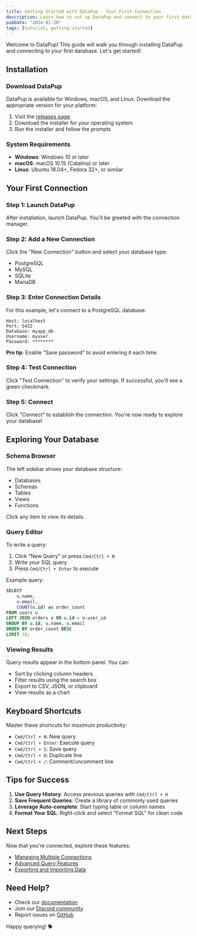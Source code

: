 ```yaml
---
title: Getting Started with DataPup - Your First Connection
description: Learn how to set up DataPup and connect to your first database in under 5 minutes.
pubDate: "2024-01-20"
tags: [tutorial, getting-started]
---
```


Welcome to DataPup! This guide will walk you through installing DataPup and connecting to your first database. Let's get started!

## Installation

### Download DataPup

DataPup is available for Windows, macOS, and Linux. Download the appropriate version for your platform:

1. Visit the [releases page](https://github.com/DataPupOrg/DataPup/releases)
2. Download the installer for your operating system
3. Run the installer and follow the prompts

### System Requirements

- **Windows**: Windows 10 or later
- **macOS**: macOS 10.15 (Catalina) or later
- **Linux**: Ubuntu 18.04+, Fedora 32+, or similar

## Your First Connection

### Step 1: Launch DataPup

After installation, launch DataPup. You'll be greeted with the connection manager.

### Step 2: Add a New Connection

Click the "New Connection" button and select your database type:

- PostgreSQL
- MySQL
- SQLite
- MariaDB

### Step 3: Enter Connection Details

For this example, let's connect to a PostgreSQL database:

```
Host: localhost
Port: 5432
Database: myapp_db
Username: myuser
Password: ********
```

**Pro tip**: Enable "Save password" to avoid entering it each time.

### Step 4: Test Connection

Click "Test Connection" to verify your settings. If successful, you'll see a green checkmark.

### Step 5: Connect

Click "Connect" to establish the connection. You're now ready to explore your database!

## Exploring Your Database

### Schema Browser

The left sidebar shows your database structure:
- Databases
- Schemas
- Tables
- Views
- Functions

Click any item to view its details.

### Query Editor

To write a query:

1. Click "New Query" or press `Cmd/Ctrl + N`
2. Write your SQL query
3. Press `Cmd/Ctrl + Enter` to execute

Example query:
```sql
SELECT 
    u.name,
    u.email,
    COUNT(o.id) as order_count
FROM users u
LEFT JOIN orders o ON u.id = o.user_id
GROUP BY u.id, u.name, u.email
ORDER BY order_count DESC
LIMIT 10;
```

### Viewing Results

Query results appear in the bottom panel. You can:
- Sort by clicking column headers
- Filter results using the search box
- Export to CSV, JSON, or clipboard
- View results as a chart

## Keyboard Shortcuts

Master these shortcuts for maximum productivity:

- `Cmd/Ctrl + N`: New query
- `Cmd/Ctrl + Enter`: Execute query
- `Cmd/Ctrl + S`: Save query
- `Cmd/Ctrl + D`: Duplicate line
- `Cmd/Ctrl + /`: Comment/uncomment line

## Tips for Success

1. **Use Query History**: Access previous queries with `Cmd/Ctrl + H`
2. **Save Frequent Queries**: Create a library of commonly used queries
3. **Leverage Auto-complete**: Start typing table or column names
4. **Format Your SQL**: Right-click and select "Format SQL" for clean code

## Next Steps

Now that you're connected, explore these features:
- [Managing Multiple Connections](/blog/managing-connections)
- [Advanced Query Features](/blog/advanced-queries)
- [Exporting and Importing Data](/blog/data-import-export)

## Need Help?

- Check our [documentation](https://docs.datapup.dev)
- Join our [Discord community](https://discord.gg/datapup)
- Report issues on [GitHub](https://github.com/DataPupOrg/DataPup/issues)

Happy querying! 🐕